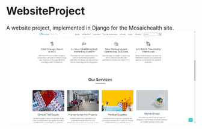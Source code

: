 # WebsiteProject

A website project, implemented in Django for the Mosaichealth site.
![alt text](https://github.com/mehmetsan/WebsiteProject/blob/main/screenshots/ss_content.png?raw=true)
